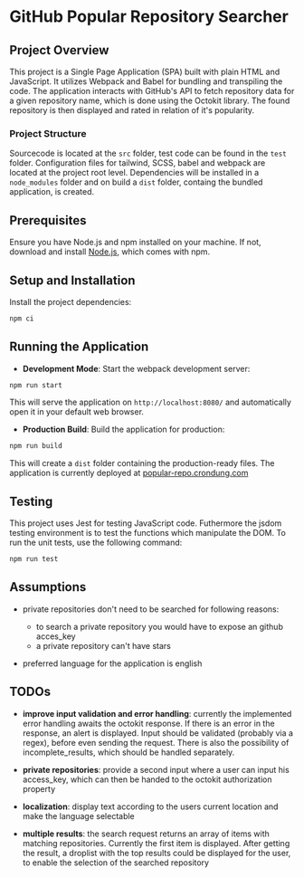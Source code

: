 # GitHub Popular Repository Searcher

## Project Overview

This project is a Single Page Application (SPA) built with plain HTML and JavaScript. It utilizes Webpack and Babel for bundling and transpiling the code. The application interacts with GitHub's API to fetch repository data for a given repository name, which is done using the Octokit library. The found repository is then displayed and rated in relation of it's popularity.

### Project Structure

Sourcecode is located at the `src` folder, test code can be found in the `test` folder. Configuration files for tailwind, SCSS, babel and webpack are located at the project root level. Dependencies will be installed in a `node_modules` folder and on build a `dist` folder, containg the bundled application, is created.

## Prerequisites

Ensure you have Node.js and npm installed on your machine. If not, download and install [Node.js](https://nodejs.org/), which comes with npm.

## Setup and Installation

Install the project dependencies:

```bash
npm ci
```

## Running the Application

- **Development Mode**:
  Start the webpack development server:

```bash
npm run start
```

This will serve the application on `http://localhost:8080/` and automatically open it in your default web browser.

- **Production Build**:
  Build the application for production:

```bash
npm run build
```

This will create a `dist` folder containing the production-ready files.
The application is currently deployed at [popular-repo.crondung.com](http://popular-repo.crondung.com/)

## Testing

This project uses Jest for testing JavaScript code. Futhermore the jsdom testing environment is to test the functions which manipulate the DOM.
To run the unit tests, use the following command:

```bash
npm run test
```

## Assumptions

- private repositories don't need to be searched for following reasons:

  - to search a private repository you would have to expose an github acces_key
  - a private repository can't have stars

- preferred language for the application is english

## TODOs

- **improve input validation and error handling**: currently the implemented error handling awaits the octokit response. If there is an error in the response, an alert is displayed. Input should be validated (probably via a regex), before even sending the request. There is also the possibility of incomplete_results, which should be handled separately.

- **private repositories**: provide a second input where a user can input his access_key, which can then be handed to the octokit authorization property

- **localization**: display text according to the users current location and make the language selectable

- **multiple results**: the search request returns an array of items with matching repositories. Currently the first item is displayed. After getting the result, a droplist with the top results could be displayed for the user, to enable the selection of the searched repository
